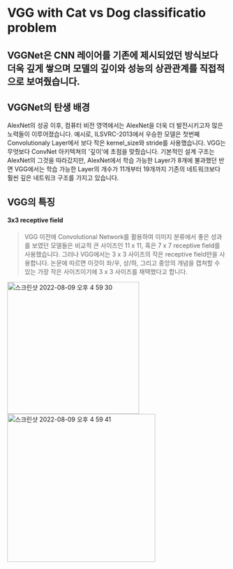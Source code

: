 VGG with Cat vs Dog classificatio problem
====================================================

## VGGNet은 CNN 레이어를 기존에 제시되었던 방식보다 더욱 깊게 쌓으며 모델의 깊이와 성능의 상관관계를 직접적으로 보여줬습니다.


## VGGNet의 탄생 배경
AlexNet의 성공 이후, 컴퓨터 비전 영역에서는 AlexNet을 더욱 더 발전시키고자 많은 노력들이 이루어졌습니다. 
예시로, ILSVRC-2013에서 우승한 모델은 첫번째 Convolutionaly Layer에서 보다 작은 kernel_size와 stride를 사용했습니다.
VGG는 무엇보다 ConvNet 아키텍쳐의 '깊이'에 초점을 맞췄습니다. 기본적인 설계 구조는 AlexNet의 그것을 따라갔지만, AlexNet에서 학습 가능한 Layer가 8개에 불과했던 반면 VGG에서는 학습 가능한 Layer의 개수가 11개부터 19개까지 기존의 네트워크보다 훨씬 깊은 네트워크 구조를 가지고 있습니다.

## VGG의 특징

#### 3x3 receptive field
  > VGG 이전에 Convolutional Network를 활용하여 이미지 분류에서 좋은 성과를 보였던 모델들은 비교적 큰 사이즈인 11 x 11, 혹은 7 x 7 receptive field를 사용했습니다. 그러나 VGG에서는
  3 x 3 사이즈의 작은 receptive field만을 사용합니다. 논문에 따르면 이것이 좌/우, 상/하, 그리고 중앙의 개념을 캡쳐할 수 있는 가장 작은 사이즈이기에 3 x 3 사이즈를 채택했다고 합니다.
  <img width="302" alt="스크린샷 2022-08-09 오후 4 59 30" src="https://user-images.githubusercontent.com/52812351/183596595-ad68e414-1426-411c-90fb-8a8f0831e86f.png">
<img width="339" alt="스크린샷 2022-08-09 오후 4 59 41" src="https://user-images.githubusercontent.com/52812351/183596633-4d1bed4d-8c5f-457e-bd2d-ad9fda8ddd58.png">
